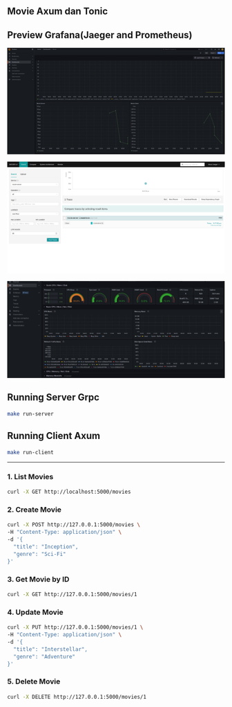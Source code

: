 ## Movie Axum dan Tonic




## Preview Grafana(Jaeger and Prometheus)

<img src="./image/example.png" alt="preview"/> <br />

<img src="./image/jaeger.png" alt="preview"> <br />



<img src="./image/node-exporter.png" alt="preview">


## Running Server Grpc
```bash
make run-server
```

## Running Client Axum

```bash
make run-client
```

-------

### 1. List Movies

```bash
curl -X GET http://localhost:5000/movies
```

### 2. Create Movie

```bash
curl -X POST http://127.0.0.1:5000/movies \
-H "Content-Type: application/json" \
-d '{
  "title": "Inception",
  "genre": "Sci-Fi"
}'
```

### 3. Get Movie by ID

```bash
curl -X GET http://127.0.0.1:5000/movies/1
```

### 4. Update Movie

```bash
curl -X PUT http://127.0.0.1:5000/movies/1 \
-H "Content-Type: application/json" \
-d '{
  "title": "Interstellar",
  "genre": "Adventure"
}'
```

### 5. Delete Movie

```bash
curl -X DELETE http://127.0.0.1:5000/movies/1
```